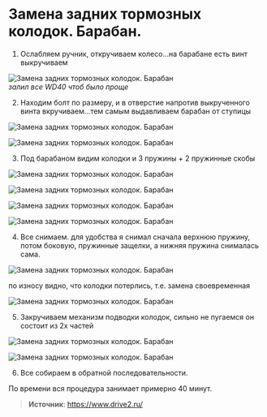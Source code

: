 # Замена задних тормозных колодок. Барабан.

1. Ослабляем ручник, откручиваем колесо…на барабане есть винт выкручиваем

  ![Замена задних тормозных колодок. Барабан](/images/Auto/Getz/rear_tormoz_baraban_01.jpg 'Замена задних тормозных колодок. Барабан')  
  _залил все WD40 чтоб было проще_

2. Находим болт по размеру, и в отверстие напротив выкрученного винта вкручиваем…тем самым выдавливаем барабан от ступицы

  ![Замена задних тормозных колодок. Барабан](/images/Auto/Getz/rear_tormoz_baraban_02.jpg 'Замена задних тормозных колодок. Барабан')  

  ![Замена задних тормозных колодок. Барабан](/images/Auto/Getz/rear_tormoz_baraban_03.jpg 'Замена задних тормозных колодок. Барабан')  

3. Под барабаном видим колодки и 3 пружины + 2 пружинные скобы

  ![Замена задних тормозных колодок. Барабан](/images/Auto/Getz/rear_tormoz_baraban_04.jpg 'Замена задних тормозных колодок. Барабан')  

  ![Замена задних тормозных колодок. Барабан](/images/Auto/Getz/rear_tormoz_baraban_05.jpg 'Замена задних тормозных колодок. Барабан')  

  ![Замена задних тормозных колодок. Барабан](/images/Auto/Getz/rear_tormoz_baraban_06.jpg 'Замена задних тормозных колодок. Барабан')  

  ![Замена задних тормозных колодок. Барабан](/images/Auto/Getz/rear_tormoz_baraban_07.jpg 'Замена задних тормозных колодок. Барабан')  

4. Все снимаем. для удобства я снимал сначала верхнюю пружину, потом боковую, пружинные защелки, а нижняя пружина снималась сама.

  ![Замена задних тормозных колодок. Барабан](/images/Auto/Getz/rear_tormoz_baraban_08.jpg 'Замена задних тормозных колодок. Барабан')  

  по износу видно, что колодки потерлись, т.е. замена своевременная

  ![Замена задних тормозных колодок. Барабан](/images/Auto/Getz/rear_tormoz_baraban_09.jpg 'Замена задних тормозных колодок. Барабан')  

5. Закручиваем механизм подводки колодок, сильно не пугаемся он состоит из 2х частей

  ![Замена задних тормозных колодок. Барабан](/images/Auto/Getz/rear_tormoz_baraban_10.jpg 'Замена задних тормозных колодок. Барабан')  

  ![Замена задних тормозных колодок. Барабан](/images/Auto/Getz/rear_tormoz_baraban_11.jpg 'Замена задних тормозных колодок. Барабан')  

6. Все собираем в обратной последовательности.

По времени вся процедура занимает примерно 40 минут.

> **Источник**: https://www.drive2.ru/
